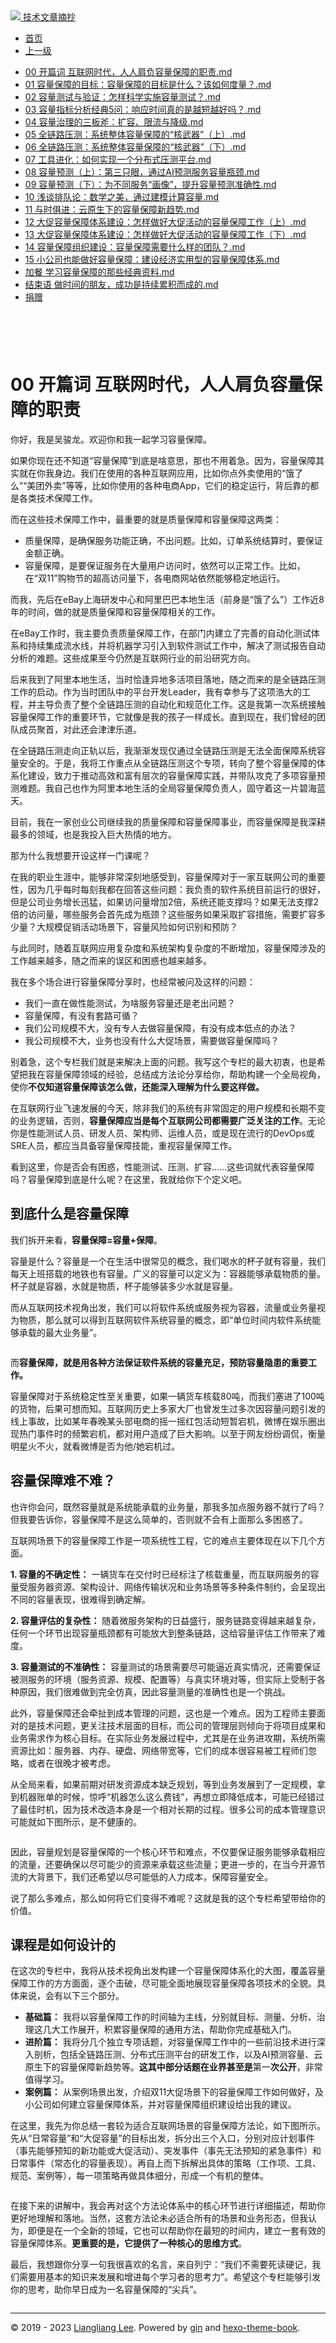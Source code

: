 <!DOCTYPE html>

<html xmlns="http://www.w3.org/1999/xhtml">
<head>
<head>
<meta content="text/html; charset=utf-8" http-equiv="Content-Type"/>
<meta content="width=device-width, initial-scale=1, maximum-scale=1.0, user-scalable=no" name="viewport"/>
<meta content="zh-cn" http-equiv="content-language"/>
<meta content="00 开篇词 互联网时代，人人肩负容量保障的职责" name="description"/>
<link href="/static/favicon.png" rel="icon"/>
<title>00 开篇词 互联网时代，人人肩负容量保障的职责 </title>
<link href="/static/index.css" rel="stylesheet"/>
<link href="/static/highlight.min.css" rel="stylesheet"/>
<script src="/static/highlight.min.js"></script>
<meta content="Hexo 4.2.0" name="generator"/>

</head>
<body>
<div class="book-container">
<div class="book-sidebar">
<div class="book-brand">
<a href="/">
<img src="/static/favicon.png"/>
<span>技术文章摘抄</span>
</a>
</div>
<div class="book-menu uncollapsible">
<ul class="uncollapsible">
<li><a class="current-tab" href="/">首页</a></li>
<li><a href="../">上一级</a></li>
</ul>
<ul class="uncollapsible">
<li>
<a class="menu-item" href="/%e4%b8%93%e6%a0%8f/%e5%ae%b9%e9%87%8f%e4%bf%9d%e9%9a%9c%e6%a0%b8%e5%bf%83%e6%8a%80%e6%9c%af%e4%b8%8e%e5%ae%9e%e6%88%98/00%20%e5%bc%80%e7%af%87%e8%af%8d%20%e4%ba%92%e8%81%94%e7%bd%91%e6%97%b6%e4%bb%a3%ef%bc%8c%e4%ba%ba%e4%ba%ba%e8%82%a9%e8%b4%9f%e5%ae%b9%e9%87%8f%e4%bf%9d%e9%9a%9c%e7%9a%84%e8%81%8c%e8%b4%a3.md" id="00 开篇词 互联网时代，人人肩负容量保障的职责.md">00 开篇词 互联网时代，人人肩负容量保障的职责.md</a>
</li>
<li>
<a class="menu-item" href="/%e4%b8%93%e6%a0%8f/%e5%ae%b9%e9%87%8f%e4%bf%9d%e9%9a%9c%e6%a0%b8%e5%bf%83%e6%8a%80%e6%9c%af%e4%b8%8e%e5%ae%9e%e6%88%98/01%20%e5%ae%b9%e9%87%8f%e4%bf%9d%e9%9a%9c%e7%9a%84%e7%9b%ae%e6%a0%87%ef%bc%9a%e5%ae%b9%e9%87%8f%e4%bf%9d%e9%9a%9c%e7%9a%84%e7%9b%ae%e6%a0%87%e6%98%af%e4%bb%80%e4%b9%88%ef%bc%9f%e8%af%a5%e5%a6%82%e4%bd%95%e5%ba%a6%e9%87%8f%ef%bc%9f.md" id="01 容量保障的目标：容量保障的目标是什么？该如何度量？.md">01 容量保障的目标：容量保障的目标是什么？该如何度量？.md</a>
</li>
<li>
<a class="menu-item" href="/%e4%b8%93%e6%a0%8f/%e5%ae%b9%e9%87%8f%e4%bf%9d%e9%9a%9c%e6%a0%b8%e5%bf%83%e6%8a%80%e6%9c%af%e4%b8%8e%e5%ae%9e%e6%88%98/02%20%e5%ae%b9%e9%87%8f%e6%b5%8b%e8%af%95%e4%b8%8e%e9%aa%8c%e8%af%81%ef%bc%9a%e6%80%8e%e6%a0%b7%e7%a7%91%e5%ad%a6%e5%ae%9e%e6%96%bd%e5%ae%b9%e9%87%8f%e6%b5%8b%e8%af%95%ef%bc%9f.md" id="02 容量测试与验证：怎样科学实施容量测试？.md">02 容量测试与验证：怎样科学实施容量测试？.md</a>
</li>
<li>
<a class="menu-item" href="/%e4%b8%93%e6%a0%8f/%e5%ae%b9%e9%87%8f%e4%bf%9d%e9%9a%9c%e6%a0%b8%e5%bf%83%e6%8a%80%e6%9c%af%e4%b8%8e%e5%ae%9e%e6%88%98/03%20%e5%ae%b9%e9%87%8f%e6%8c%87%e6%a0%87%e5%88%86%e6%9e%90%e7%bb%8f%e5%85%b85%e9%97%ae%ef%bc%9a%e5%93%8d%e5%ba%94%e6%97%b6%e9%97%b4%e7%9c%9f%e7%9a%84%e6%98%af%e8%b6%8a%e7%9f%ad%e8%b6%8a%e5%a5%bd%e5%90%97%ef%bc%9f.md" id="03 容量指标分析经典5问：响应时间真的是越短越好吗？.md">03 容量指标分析经典5问：响应时间真的是越短越好吗？.md</a>
</li>
<li>
<a class="menu-item" href="/%e4%b8%93%e6%a0%8f/%e5%ae%b9%e9%87%8f%e4%bf%9d%e9%9a%9c%e6%a0%b8%e5%bf%83%e6%8a%80%e6%9c%af%e4%b8%8e%e5%ae%9e%e6%88%98/04%20%e5%ae%b9%e9%87%8f%e6%b2%bb%e7%90%86%e7%9a%84%e4%b8%89%e6%9d%bf%e6%96%a7%ef%bc%9a%e6%89%a9%e5%ae%b9%e3%80%81%e9%99%90%e6%b5%81%e4%b8%8e%e9%99%8d%e7%ba%a7.md" id="04 容量治理的三板斧：扩容、限流与降级.md">04 容量治理的三板斧：扩容、限流与降级.md</a>
</li>
<li>
<a class="menu-item" href="/%e4%b8%93%e6%a0%8f/%e5%ae%b9%e9%87%8f%e4%bf%9d%e9%9a%9c%e6%a0%b8%e5%bf%83%e6%8a%80%e6%9c%af%e4%b8%8e%e5%ae%9e%e6%88%98/05%20%e5%85%a8%e9%93%be%e8%b7%af%e5%8e%8b%e6%b5%8b%ef%bc%9a%e7%b3%bb%e7%bb%9f%e6%95%b4%e4%bd%93%e5%ae%b9%e9%87%8f%e4%bf%9d%e9%9a%9c%e7%9a%84%e2%80%9c%e6%a0%b8%e6%ad%a6%e5%99%a8%e2%80%9d%ef%bc%88%e4%b8%8a%ef%bc%89.md" id="05 全链路压测：系统整体容量保障的“核武器”（上）.md">05 全链路压测：系统整体容量保障的“核武器”（上）.md</a>
</li>
<li>
<a class="menu-item" href="/%e4%b8%93%e6%a0%8f/%e5%ae%b9%e9%87%8f%e4%bf%9d%e9%9a%9c%e6%a0%b8%e5%bf%83%e6%8a%80%e6%9c%af%e4%b8%8e%e5%ae%9e%e6%88%98/06%20%e5%85%a8%e9%93%be%e8%b7%af%e5%8e%8b%e6%b5%8b%ef%bc%9a%e7%b3%bb%e7%bb%9f%e6%95%b4%e4%bd%93%e5%ae%b9%e9%87%8f%e4%bf%9d%e9%9a%9c%e7%9a%84%e2%80%9c%e6%a0%b8%e6%ad%a6%e5%99%a8%e2%80%9d%ef%bc%88%e4%b8%8b%ef%bc%89.md" id="06 全链路压测：系统整体容量保障的“核武器”（下）.md">06 全链路压测：系统整体容量保障的“核武器”（下）.md</a>
</li>
<li>
<a class="menu-item" href="/%e4%b8%93%e6%a0%8f/%e5%ae%b9%e9%87%8f%e4%bf%9d%e9%9a%9c%e6%a0%b8%e5%bf%83%e6%8a%80%e6%9c%af%e4%b8%8e%e5%ae%9e%e6%88%98/07%20%e5%b7%a5%e5%85%b7%e8%bf%9b%e5%8c%96%ef%bc%9a%e5%a6%82%e4%bd%95%e5%ae%9e%e7%8e%b0%e4%b8%80%e4%b8%aa%e5%88%86%e5%b8%83%e5%bc%8f%e5%8e%8b%e6%b5%8b%e5%b9%b3%e5%8f%b0.md" id="07 工具进化：如何实现一个分布式压测平台.md">07 工具进化：如何实现一个分布式压测平台.md</a>
</li>
<li>
<a class="menu-item" href="/%e4%b8%93%e6%a0%8f/%e5%ae%b9%e9%87%8f%e4%bf%9d%e9%9a%9c%e6%a0%b8%e5%bf%83%e6%8a%80%e6%9c%af%e4%b8%8e%e5%ae%9e%e6%88%98/08%20%e5%ae%b9%e9%87%8f%e9%a2%84%e6%b5%8b%ef%bc%88%e4%b8%8a%ef%bc%89%ef%bc%9a%e7%ac%ac%e4%b8%89%e5%8f%aa%e7%9c%bc%ef%bc%8c%e9%80%9a%e8%bf%87AI%e9%a2%84%e6%b5%8b%e6%9c%8d%e5%8a%a1%e5%ae%b9%e9%87%8f%e7%93%b6%e9%a2%88.md" id="08 容量预测（上）：第三只眼，通过AI预测服务容量瓶颈.md">08 容量预测（上）：第三只眼，通过AI预测服务容量瓶颈.md</a>
</li>
<li>
<a class="menu-item" href="/%e4%b8%93%e6%a0%8f/%e5%ae%b9%e9%87%8f%e4%bf%9d%e9%9a%9c%e6%a0%b8%e5%bf%83%e6%8a%80%e6%9c%af%e4%b8%8e%e5%ae%9e%e6%88%98/09%20%e5%ae%b9%e9%87%8f%e9%a2%84%e6%b5%8b%ef%bc%88%e4%b8%8b%ef%bc%89%ef%bc%9a%e4%b8%ba%e4%b8%8d%e5%90%8c%e6%9c%8d%e5%8a%a1%e2%80%9c%e7%94%bb%e5%83%8f%e2%80%9d%ef%bc%8c%e6%8f%90%e5%8d%87%e5%ae%b9%e9%87%8f%e9%a2%84%e6%b5%8b%e5%87%86%e7%a1%ae%e6%80%a7.md" id="09 容量预测（下）：为不同服务“画像”，提升容量预测准确性.md">09 容量预测（下）：为不同服务“画像”，提升容量预测准确性.md</a>
</li>
<li>
<a class="menu-item" href="/%e4%b8%93%e6%a0%8f/%e5%ae%b9%e9%87%8f%e4%bf%9d%e9%9a%9c%e6%a0%b8%e5%bf%83%e6%8a%80%e6%9c%af%e4%b8%8e%e5%ae%9e%e6%88%98/10%20%e6%b5%85%e8%b0%88%e6%8e%92%e9%98%9f%e8%ae%ba%ef%bc%9a%e6%95%b0%e5%ad%a6%e4%b9%8b%e7%be%8e%ef%bc%8c%e9%80%9a%e8%bf%87%e5%bb%ba%e6%a8%a1%e8%ae%a1%e7%ae%97%e5%ae%b9%e9%87%8f.md" id="10 浅谈排队论：数学之美，通过建模计算容量.md">10 浅谈排队论：数学之美，通过建模计算容量.md</a>
</li>
<li>
<a class="menu-item" href="/%e4%b8%93%e6%a0%8f/%e5%ae%b9%e9%87%8f%e4%bf%9d%e9%9a%9c%e6%a0%b8%e5%bf%83%e6%8a%80%e6%9c%af%e4%b8%8e%e5%ae%9e%e6%88%98/11%20%e4%b8%8e%e6%97%b6%e4%bf%b1%e8%bf%9b%ef%bc%9a%e4%ba%91%e5%8e%9f%e7%94%9f%e4%b8%8b%e7%9a%84%e5%ae%b9%e9%87%8f%e4%bf%9d%e9%9a%9c%e6%96%b0%e8%b6%8b%e5%8a%bf.md" id="11 与时俱进：云原生下的容量保障新趋势.md">11 与时俱进：云原生下的容量保障新趋势.md</a>
</li>
<li>
<a class="menu-item" href="/%e4%b8%93%e6%a0%8f/%e5%ae%b9%e9%87%8f%e4%bf%9d%e9%9a%9c%e6%a0%b8%e5%bf%83%e6%8a%80%e6%9c%af%e4%b8%8e%e5%ae%9e%e6%88%98/12%20%e5%a4%a7%e4%bf%83%e5%ae%b9%e9%87%8f%e4%bf%9d%e9%9a%9c%e4%bd%93%e7%b3%bb%e5%bb%ba%e8%ae%be%ef%bc%9a%e6%80%8e%e6%a0%b7%e5%81%9a%e5%a5%bd%e5%a4%a7%e4%bf%83%e6%b4%bb%e5%8a%a8%e7%9a%84%e5%ae%b9%e9%87%8f%e4%bf%9d%e9%9a%9c%e5%b7%a5%e4%bd%9c%ef%bc%88%e4%b8%8a%ef%bc%89.md" id="12 大促容量保障体系建设：怎样做好大促活动的容量保障工作（上）.md">12 大促容量保障体系建设：怎样做好大促活动的容量保障工作（上）.md</a>
</li>
<li>
<a class="menu-item" href="/%e4%b8%93%e6%a0%8f/%e5%ae%b9%e9%87%8f%e4%bf%9d%e9%9a%9c%e6%a0%b8%e5%bf%83%e6%8a%80%e6%9c%af%e4%b8%8e%e5%ae%9e%e6%88%98/13%20%e5%a4%a7%e4%bf%83%e5%ae%b9%e9%87%8f%e4%bf%9d%e9%9a%9c%e4%bd%93%e7%b3%bb%e5%bb%ba%e8%ae%be%ef%bc%9a%e6%80%8e%e6%a0%b7%e5%81%9a%e5%a5%bd%e5%a4%a7%e4%bf%83%e6%b4%bb%e5%8a%a8%e7%9a%84%e5%ae%b9%e9%87%8f%e4%bf%9d%e9%9a%9c%e5%b7%a5%e4%bd%9c%ef%bc%88%e4%b8%8b%ef%bc%89.md" id="13 大促容量保障体系建设：怎样做好大促活动的容量保障工作（下）.md">13 大促容量保障体系建设：怎样做好大促活动的容量保障工作（下）.md</a>
</li>
<li>
<a class="menu-item" href="/%e4%b8%93%e6%a0%8f/%e5%ae%b9%e9%87%8f%e4%bf%9d%e9%9a%9c%e6%a0%b8%e5%bf%83%e6%8a%80%e6%9c%af%e4%b8%8e%e5%ae%9e%e6%88%98/14%20%e5%ae%b9%e9%87%8f%e4%bf%9d%e9%9a%9c%e7%bb%84%e7%bb%87%e5%bb%ba%e8%ae%be%ef%bc%9a%e5%ae%b9%e9%87%8f%e4%bf%9d%e9%9a%9c%e9%9c%80%e8%a6%81%e4%bb%80%e4%b9%88%e6%a0%b7%e7%9a%84%e5%9b%a2%e9%98%9f%ef%bc%9f.md" id="14 容量保障组织建设：容量保障需要什么样的团队？.md">14 容量保障组织建设：容量保障需要什么样的团队？.md</a>
</li>
<li>
<a class="menu-item" href="/%e4%b8%93%e6%a0%8f/%e5%ae%b9%e9%87%8f%e4%bf%9d%e9%9a%9c%e6%a0%b8%e5%bf%83%e6%8a%80%e6%9c%af%e4%b8%8e%e5%ae%9e%e6%88%98/15%20%e5%b0%8f%e5%85%ac%e5%8f%b8%e4%b9%9f%e8%83%bd%e5%81%9a%e5%a5%bd%e5%ae%b9%e9%87%8f%e4%bf%9d%e9%9a%9c%ef%bc%9a%e5%bb%ba%e8%ae%be%e7%bb%8f%e6%b5%8e%e5%ae%9e%e7%94%a8%e5%9e%8b%e7%9a%84%e5%ae%b9%e9%87%8f%e4%bf%9d%e9%9a%9c%e4%bd%93%e7%b3%bb.md" id="15 小公司也能做好容量保障：建设经济实用型的容量保障体系.md">15 小公司也能做好容量保障：建设经济实用型的容量保障体系.md</a>
</li>
<li>
<a class="menu-item" href="/%e4%b8%93%e6%a0%8f/%e5%ae%b9%e9%87%8f%e4%bf%9d%e9%9a%9c%e6%a0%b8%e5%bf%83%e6%8a%80%e6%9c%af%e4%b8%8e%e5%ae%9e%e6%88%98/%e5%8a%a0%e9%a4%90%20%e5%ad%a6%e4%b9%a0%e5%ae%b9%e9%87%8f%e4%bf%9d%e9%9a%9c%e7%9a%84%e9%82%a3%e4%ba%9b%e7%bb%8f%e5%85%b8%e8%b5%84%e6%96%99.md" id="加餐 学习容量保障的那些经典资料.md">加餐 学习容量保障的那些经典资料.md</a>
</li>
<li>
<a class="menu-item" href="/%e4%b8%93%e6%a0%8f/%e5%ae%b9%e9%87%8f%e4%bf%9d%e9%9a%9c%e6%a0%b8%e5%bf%83%e6%8a%80%e6%9c%af%e4%b8%8e%e5%ae%9e%e6%88%98/%e7%bb%93%e6%9d%9f%e8%af%ad%20%e5%81%9a%e6%97%b6%e9%97%b4%e7%9a%84%e6%9c%8b%e5%8f%8b%ef%bc%8c%e6%88%90%e5%8a%9f%e6%98%af%e6%8c%81%e7%bb%ad%e7%b4%af%e7%a7%af%e8%80%8c%e6%88%90%e7%9a%84.md" id="结束语 做时间的朋友，成功是持续累积而成的.md">结束语 做时间的朋友，成功是持续累积而成的.md</a>
</li>
<li><a href="/assets/捐赠.md">捐赠</a></li>
</ul>
</div>
</div>
<div class="sidebar-toggle" onclick="sidebar_toggle()" onmouseleave="remove_inner()" onmouseover="add_inner()">
<div class="sidebar-toggle-inner"></div>
</div>
<div class="off-canvas-content">
<div class="columns">
<div class="column col-12 col-lg-12">
<div class="book-navbar">
<header class="navbar">
<section class="navbar-section">
<a onclick="open_sidebar()">
<i class="icon icon-menu"></i>
</a>
</section>
</header>
</div>
<div class="book-content" style="max-width: 960px; margin: 0 auto;
    overflow-x: auto;
    overflow-y: hidden;">
<div class="book-post">

<p align="center" id="tip"></p>
<h1 class="title" data-id="00 开篇词 互联网时代，人人肩负容量保障的职责" id="title">00 开篇词 互联网时代，人人肩负容量保障的职责</h1>
<div><p>你好，我是吴骏龙。欢迎你和我一起学习容量保障。</p>
<p>如果你现在还不知道“容量保障”到底是啥意思，那也不用着急。因为，容量保障其实就在你我身边。我们在使用的各种互联网应用，比如你点外卖使用的“饿了么”“美团外卖”等等，比如你使用的各种电商App，它们的稳定运行，背后靠的都是各类技术保障工作。</p>
<p>而在这些技术保障工作中，最重要的就是质量保障和容量保障这两类：</p>
<ul>
<li>质量保障，是确保服务功能正确，不出问题。比如，订单系统结算时，要保证金额正确。</li>
<li>容量保障，是要保证服务在大量用户访问时，依然可以正常工作。比如，在“双11”购物节的超高访问量下，各电商网站依然能够稳定地运行。</li>
</ul>
<p>而我，先后在eBay上海研发中心和阿里巴巴本地生活（前身是“饿了么”）工作近8年的时间，做的就是质量保障和容量保障相关的工作。</p>
<p>在eBay工作时，我主要负责质量保障工作，在部门内建立了完善的自动化测试体系和持续集成流水线，并将机器学习引入到软件测试工作中，解决了测试报告自动分析的难题。这些成果至今仍然是互联网行业的前沿研究方向。</p>
<p>后来我到了阿里本地生活，当时恰逢异地多活项目落地，随之而来的是全链路压测工作的启动。作为当时团队中的平台开发Leader，我有幸参与了这项浩大的工程，并主导负责了整个全链路压测的自动化和规范化工作。这是我第一次系统接触容量保障工作的重要环节，它就像是我的孩子一样成长。直到现在，我们曾经的团队成员聚首，对此还会津津乐道。</p>
<p>在全链路压测走向正轨以后，我渐渐发现仅通过全链路压测是无法全面保障系统容量安全的。于是，我将工作重点从全链路压测这个专项，转向了整个容量保障的体系化建设，致力于推动高效和富有层次的容量保障实践，并带队攻克了多项容量预测难题。我自己也作为阿里本地生活的全局容量保障负责人，固守着这一片碧海蓝天。</p>
<p>目前，我在一家创业公司继续我的质量保障和容量保障事业，而容量保障是我深耕最多的领域，也是我投入巨大热情的地方。</p>
<p>那为什么我想要开设这样一门课呢？</p>
<p>在我的职业生涯中，能够非常深刻地感受到，容量保障对于一家互联网公司的重要性，因为几乎每时每刻我都在回答这些问题：我负责的软件系统目前运行的很好，但是公司业务增长迅猛，如果访问量增加2倍，系统还能支撑吗？如果无法支撑2倍的访问量，哪些服务会首先成为瓶颈？这些服务如果采取扩容措施，需要扩容多少量？大规模促销活动场景下，容量风险如何识别和预防？</p>
<p>与此同时，随着互联网应用复杂度和系统架构复杂度的不断增加，容量保障涉及的工作越来越多，随之而来的误区和困惑也越来越多。</p>
<p>我在多个场合进行容量保障分享时，也经常被问及这样的问题：</p>
<ul>
<li>我们一直在做性能测试，为啥服务容量还是老出问题？</li>
<li>容量保障，有没有套路可循？</li>
<li>我们公司规模不大，没有专人去做容量保障，有没有成本低点的办法？</li>
<li>我公司规模不大，业务也没有什么大促场景，需要做容量保障吗？</li>
</ul>
<p>别着急，这个专栏我们就是来解决上面的问题。我写这个专栏的最大初衷，也是希望把我在容量保障领域的经验，总结成方法论分享给你，帮助构建一个全局视角，使你<strong>不仅知道容量保障该怎么做，还能深入理解为什么要这样做。</strong></p>
<p>在互联网行业飞速发展的今天，除非我们的系统有非常固定的用户规模和长期不变的业务逻辑，否则，<strong>容量保障应当是每个互联网公司都需要广泛关注的工作</strong>。无论你是性能测试人员、研发人员、架构师、运维人员，或是现在流行的DevOps或SRE人员，都应当具备容量保障技能，重视容量保障工作。</p>
<p>看到这里，你是否会有困惑，性能测试、压测、扩容……这些词就代表容量保障吗？容量保障到底是什么呢？在这里，我就给你下个定义吧。</p>
<h2 id="到底什么是容量保障">到底什么是容量保障</h2>
<p>我们拆开来看，<strong>容量保障=容量+保障</strong>。</p>
<p>容量是什么？容量是一个在生活中很常见的概念，我们喝水的杯子就有容量，我们每天上班搭载的地铁也有容量。广义的容量可以定义为：容器能够承载物质的量。杯子就是容器，水就是物质，杯子能够装多少水就是容量。</p>
<p>而从互联网技术视角出发，我们可以将软件系统或服务视为容器，流量或业务量视为物质，那么就可以得到互联网软件系统容量的概念，即“单位时间内软件系统能够承载的最大业务量”。</p>
<p><img alt="" src="assets/1171b3aef0b54af7d5aedd9ayyfe12de.jpeg"/></p>
<p>而<strong>容量保障，就是用各种方法保证软件系统的容量充足，预防容量隐患的重要工作。</strong></p>
<p>容量保障对于系统稳定性至关重要，如果一辆货车核载80吨，而我们塞进了100吨的货物，后果可想而知。互联网历史上多家大厂也曾发生过多次因容量问题引发的线上事故，比如某年春晚某头部电商的摇一摇红包活动短暂宕机，微博在娱乐圈出现热门事件时的频繁宕机，都对用户造成了巨大影响。以至于网友纷纷调侃，衡量明星火不火，就看微博是否为他/她宕机过。</p>
<h2 id="容量保障难不难">容量保障难不难？</h2>
<p>也许你会问，既然容量就是系统能承载的业务量，那我多加点服务器不就行了吗？但我要告诉你，容量保障不是这么简单的，否则就不会有上面那么多困惑了。</p>
<p>互联网场景下的容量保障工作是一项系统性工程，它的难点主要体现在以下几个方面。</p>
<p><strong>1. 容量的不确定性：</strong> 一辆货车在交付时已经标注了核载重量，而互联网服务的容量受服务器资源、架构设计、网络传输状况和业务场景等多种条件制约，会呈现出不同的容量表现，很难得到确定解。</p>
<p><strong>2. 容量评估的复杂性：</strong> 随着微服务架构的日益盛行，服务链路变得越来越复杂，任何一个环节出现容量瓶颈都有可能放大到整条链路，这给容量评估工作带来了难度。</p>
<p><strong>3. 容量测试的不准确性：</strong> 容量测试的场景需要尽可能逼近真实情况，还需要保证被测服务的环境（服务资源、规模、配置等）与真实环境对等，但实际上受制于各种原因，我们很难做到完全仿真，因此容量测量的准确性也是一个挑战。</p>
<p>此外，容量保障还会牵扯到成本管理的问题，这也是一个难点。因为工程师主要面对的是技术问题，更关注技术层面的目标，而公司的管理层则倾向于将项目成果和业务需求作为核心目标。在实际业务发展过程中，尤其是在业务进攻期，系统所需资源比如：服务器、内存、硬盘、网络带宽等，它们的成本很容易被工程师们忽略，或者在很晚才被考虑。</p>
<p>从全局来看，如果前期对研发资源成本缺乏规划，等到业务发展到了一定规模，拿到机器账单的时候，惊呼“机器怎么这么费钱”，再想立即降低成本，可能已经错过了最佳时机，因为技术改造本身是一个相对长期的过程。很多公司的成本管理意识可能就如下图所示，是不健康的。</p>
<p><img alt="" src="assets/b99cc9cfeaefd47b9cf08e5be3678c90.png"/></p>
<p>因此，容量规划是容量保障的一个核心环节和难点，不仅要保证服务能够承载相应的流量，还要确保以尽可能少的资源来承载这些流量；更进一步的，在当今开源节流的大背景下，我们还希望以尽可能低的人力成本，保障容量安全。</p>
<p>说了那么多难点，那么如何将它们变得不难呢？这就是我的这个专栏希望带给你的价值。</p>
<h2 id="课程是如何设计的">课程是如何设计的</h2>
<p>在这次的专栏中，我将从技术视角出发构建一个容量保障体系化的大图，覆盖容量保障工作的方方面面，逐个击破，尽可能全面地展现容量保障各项技术的全貌。具体来说，会有以下三个部分。</p>
<ul>
<li><strong>基础篇：</strong> 我将以容量保障工作的时间轴为主线，分别就目标、测量、分析、治理这几大工作展开，积累容量保障的通用方法，帮助你完成基础入门。</li>
<li><strong>进阶篇：</strong> 我将分几个独立专项话题，对容量保障工作中的一些前沿技术进行深入剖析，包括全链路压测、分布式压测平台的研发工作，以及AI预测容量、云原生下的容量保障新趋势等。<strong>这其中部分话题在业界甚至是</strong>第一<strong>次公开</strong>，非常值得学习。</li>
<li><strong>案例篇：</strong> 从案例场景出发，介绍双11大促场景下的容量保障工作如何做好，及小公司如何建立容量保障体系，并对容量保障组织建设给出我的建议。</li>
</ul>
<p>在这里，我先为你总结一套较为适合互联网场景的容量保障方法论，如下图所示。先从“日常容量”和“大促容量”的目标出发，拆分出三个入口，分别对应计划事件（事先能够预知的新功能或大促活动）、突发事件（事先无法预知的紧急事件）和日常事件（常态化的容量表现）。再自上而下拆解出具体的策略（工作项、工具、规范、案例等），每一项策略再做具体细分，形成一个有机的整体。</p>
<p><img alt="" src="assets/5bf22a0a47071ab80def7e88f4e3f67d.png"/></p>
<p>在接下来的讲解中，我会再对这个方法论体系中的核心环节进行详细描述，帮助你更好地理解和落地。当然，这套方法论未必适合所有的场景和业务形态，但我认为，即便是在一个全新的领域，它也可以帮助你在最短的时间内，建立一套有效的容量保障体系。<strong>更重要的是，它提供了一种核心的思维方式</strong>。</p>
<p>最后，我想跟你分享一句我很喜欢的名言，来自列宁：“我们不需要死读硬记，我们需要用基本的知识来发展和增进每个学习者的思考力”。希望这个专栏能够引发你的思考，助你早日成为一名容量保障的“尖兵”。</p>
</div>
</div>
<div>
<div id="prePage" style="float: left">
</div>
<div id="nextPage" style="float: right">
</div>
</div>
</div>
</div>
</div>
<div class="copyright">
<hr/>
<p>© 2019 - 2023 <a href="/cdn-cgi/l/email-protection#d1bdbdbde8e5e0e0e1e691b6bcb0b8bdffb2bebc" target="_blank">Liangliang Lee</a>.
                    Powered by <a href="https://github.com/gin-gonic/gin" target="_blank">gin</a> and <a href="https://github.com/kaiiiz/hexo-theme-book" target="_blank">hexo-theme-book</a>.</p>
</div>
</div>
<a class="off-canvas-overlay" onclick="hide_canvas()"></a>
</div>
<script>(function(){function c(){var b=a.contentDocument||a.contentWindow.document;if(b){var d=b.createElement('script');d.innerHTML="window.__CF$cv$params={r:'8f0c9cd42e188476',t:'MTczMzk5NDk1NS4wMDAwMDA='};var a=document.createElement('script');a.nonce='';a.src='/cdn-cgi/challenge-platform/scripts/jsd/main.js';document.getElementsByTagName('head')[0].appendChild(a);";b.getElementsByTagName('head')[0].appendChild(d)}}if(document.body){var a=document.createElement('iframe');a.height=1;a.width=1;a.style.position='absolute';a.style.top=0;a.style.left=0;a.style.border='none';a.style.visibility='hidden';document.body.appendChild(a);if('loading'!==document.readyState)c();else if(window.addEventListener)document.addEventListener('DOMContentLoaded',c);else{var e=document.onreadystatechange||function(){};document.onreadystatechange=function(b){e(b);'loading'!==document.readyState&&(document.onreadystatechange=e,c())}}}})();</script></body>

<script src="/static/index.js"></script>
</head></html>